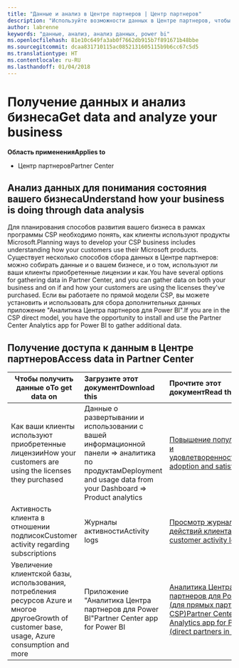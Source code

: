 ```yaml
---
title: "Данные и анализ в Центре партнеров | Центр партнеров"
description: "Используйте возможности данных в Центре партнеров, чтобы лучше понять свой бизнес."
author: labrenne
keywords: "данные, анализ, анализ данных, power bi"
ms.openlocfilehash: 81e10c649fa3ab0f7662db915b7f891671b48bbe
ms.sourcegitcommit: dcaa831710115ac0852131605115b9b6cc67c5d5
ms.translationtype: HT
ms.contentlocale: ru-RU
ms.lasthandoff: 01/04/2018
---
```

# <a name="get-data-and-analyze-your-business"></a><span data-ttu-id="be5f4-104">Получение данных и анализ бизнеса</span><span class="sxs-lookup"><span data-stu-id="be5f4-104">Get data and analyze your business</span></span> 

**<span data-ttu-id="be5f4-105">Область применения</span><span class="sxs-lookup"><span data-stu-id="be5f4-105">Applies to</span></span>**

-  <span data-ttu-id="be5f4-106">Центр партнеров</span><span class="sxs-lookup"><span data-stu-id="be5f4-106">Partner Center</span></span> 

## <a name="understand-how-your-business-is-doing-through-data-analysis"></a><span data-ttu-id="be5f4-107">Анализ данных для понимания состояния вашего бизнеса</span><span class="sxs-lookup"><span data-stu-id="be5f4-107">Understand how your business is doing through data analysis</span></span>

<span data-ttu-id="be5f4-108">Для планирования способов развития вашего бизнеса в рамках программы CSP необходимо понять, как клиенты используют продукты Microsoft.</span><span class="sxs-lookup"><span data-stu-id="be5f4-108">Planning ways to develop your CSP business includes understanding how your customers use their Microsoft products.</span></span> <span data-ttu-id="be5f4-109">Существует несколько способов сбора данных в Центре партнеров: можно собирать данные и о вашем бизнесе, и о том, используют ли ваши клиенты приобретенные лицензии и как.</span><span class="sxs-lookup"><span data-stu-id="be5f4-109">You have several options for gathering data in Partner Center, and you can gather data on both your business and on if and how your customers are using the licenses they've purchased.</span></span> <span data-ttu-id="be5f4-110">Если вы работаете по прямой модели CSP, вы можете установить и использовать для сбора дополнительных данных приложение "Аналитика Центра партнеров для Power BI".</span><span class="sxs-lookup"><span data-stu-id="be5f4-110">If you are in the CSP direct model, you have the opportunity to install and use the Partner Center Analytics app for Power BI to gather additional data.</span></span>

## <a name="access-data-in-partner-center"></a><span data-ttu-id="be5f4-111">Получение доступа к данным в Центре партнеров</span><span class="sxs-lookup"><span data-stu-id="be5f4-111">Access data in Partner Center</span></span>

|**<span data-ttu-id="be5f4-112">Чтобы получить данные о</span><span class="sxs-lookup"><span data-stu-id="be5f4-112">To get data on</span></span>**   |**<span data-ttu-id="be5f4-113">Загрузите этот документ</span><span class="sxs-lookup"><span data-stu-id="be5f4-113">Download this</span></span>**   |**<span data-ttu-id="be5f4-114">Прочтите этот документ</span><span class="sxs-lookup"><span data-stu-id="be5f4-114">Read this</span></span>**   | **<span data-ttu-id="be5f4-115">Область применения</span><span class="sxs-lookup"><span data-stu-id="be5f4-115">Applies to</span></span>**    |
|---------------------|:-----------------------|:---------------|:--------------|
|<span data-ttu-id="be5f4-116">Как ваши клиенты используют приобретенные лицензии</span><span class="sxs-lookup"><span data-stu-id="be5f4-116">How your customers are using the licenses they purchased</span></span>   |<span data-ttu-id="be5f4-117">Данные о развертывании и использовании с вашей информационной панели => аналитика по продуктам</span><span class="sxs-lookup"><span data-stu-id="be5f4-117">Deployment and usage data from your Dashboard => Product analytics</span></span>   |[<span data-ttu-id="be5f4-118">Повышение популярности и удовлетворенности</span><span class="sxs-lookup"><span data-stu-id="be5f4-118">Increase adoption and satisfaction</span></span>](increasing-adoption-and-satisfaction.md)|<span data-ttu-id="be5f4-119">Партнеры CSP</span><span class="sxs-lookup"><span data-stu-id="be5f4-119">CSP partners</span></span>|
|<span data-ttu-id="be5f4-120">Активность клиента в отношении подписок</span><span class="sxs-lookup"><span data-stu-id="be5f4-120">Customer activity regarding subscriptions</span></span>   |<span data-ttu-id="be5f4-121">Журналы активности</span><span class="sxs-lookup"><span data-stu-id="be5f4-121">Activity logs</span></span>   |[<span data-ttu-id="be5f4-122">Просмотр журналов действий клиента</span><span class="sxs-lookup"><span data-stu-id="be5f4-122">View customer activity logs</span></span>](activity-logs.md)|<span data-ttu-id="be5f4-123">Партнеры CSP</span><span class="sxs-lookup"><span data-stu-id="be5f4-123">CSP partners</span></span>   |
|<span data-ttu-id="be5f4-124">Увеличение клиентской базы, использования, потребления ресурсов Azure и многое другое</span><span class="sxs-lookup"><span data-stu-id="be5f4-124">Growth of customer base, usage, Azure consumption and more</span></span>   |<span data-ttu-id="be5f4-125">Приложение "Аналитика Центра партнеров для Power BI"</span><span class="sxs-lookup"><span data-stu-id="be5f4-125">Partner Center app for Power BI</span></span>   |[<span data-ttu-id="be5f4-126">Аналитика Центра партнеров для Power BI (для прямых партнеров в CSP)</span><span class="sxs-lookup"><span data-stu-id="be5f4-126">Partner Center Analytics app for Power BI (direct partners in CSP)</span></span>](power-bi-app-for-direct-partners.md)|<span data-ttu-id="be5f4-127">Прямые партнеры CSP</span><span class="sxs-lookup"><span data-stu-id="be5f4-127">CSP direct partners</span></span>|






